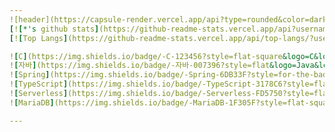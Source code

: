 ```yaml
---
![header](https://capsule-render.vercel.app/api?type=rounded&color=dark&text=%20Welcome%20&animation=twinklingheight=200&fontSize=50&fontColor=FF00FF&textBg=true))
[![*'s github stats](https://github-readme-stats.vercel.app/api?username=jeongingwon&show_icons=true&theme=dark)](https://github.com/jeongingwon)
[![Top Langs](https://github-readme-stats.vercel.app/api/top-langs/?username=jeongingwon&show_icons=true&theme=dark)](https://github.com/jeongingwon/github-readme-stats)

![C](https://img.shields.io/badge/-C-123456?style=flat-square&logo=C&logoColor=black)
![자바](https://img.shields.io/badge/-자바-007396?style=flat&logo=Java&logoColor=ffffff)
![Spring](https://img.shields.io/badge/-Spring-6DB33F?style=for-the-badge&logo=Spring&logoColor=white)
![TypeScript](https://img.shields.io/badge/-TypeScript-3178C6?style=flat-square&logo=TypeScript&logoColor=white)
![Serverless](https://img.shields.io/badge/-Serverless-FD5750?style=flat-square&logo=Serverless&logoColor=magenta)
![MariaDB](https://img.shields.io/badge/-MariaDB-1F305F?style=flat-square&logo=mariadb&logoColor=white)

---
```

